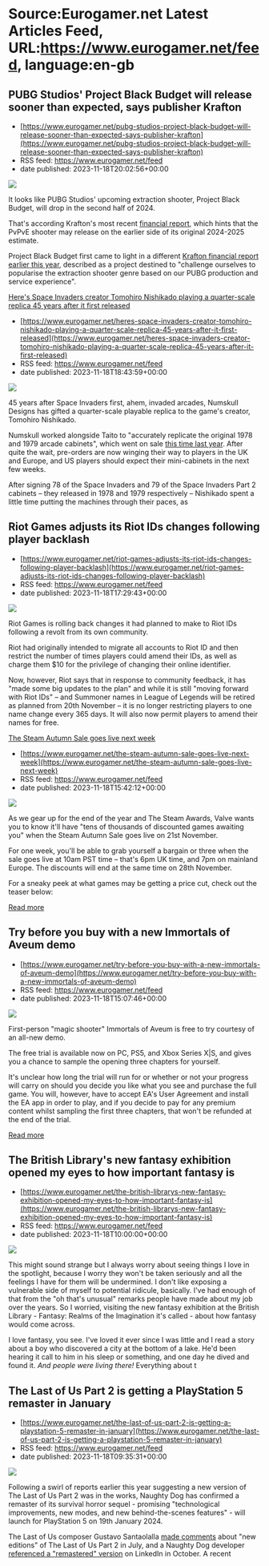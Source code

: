 # Source:Eurogamer.net Latest Articles Feed, URL:https://www.eurogamer.net/feed, language:en-gb

## PUBG Studios' Project Black Budget will release sooner than expected, says publisher Krafton
 - [https://www.eurogamer.net/pubg-studios-project-black-budget-will-release-sooner-than-expected-says-publisher-krafton](https://www.eurogamer.net/pubg-studios-project-black-budget-will-release-sooner-than-expected-says-publisher-krafton)
 - RSS feed: https://www.eurogamer.net/feed
 - date published: 2023-11-18T20:02:56+00:00

<img src="https://assetsio.reedpopcdn.com/Screenshot-2023-11-18-at-19.53.59.png?width=1920&amp;height=1920&amp;fit=bounds&amp;quality=80&amp;format=jpg&amp;auto=webp" /> <p>It looks like PUBG Studios' upcoming extraction shooter, Project Black Budget, will drop in the second half of 2024.
</p><p>That's according Krafton's most recent <a href="https://www.krafton.com/wp-content/uploads/2023/11/KRAFTON-3Q23-Investor-Relations_vF_ENG.pdf">financial report</a>, which hints that the PvPvE shooter may release on the earlier side of its original 2024-2025 estimate. 
</p><p>Project Black Budget first came to light in a different <a href="https://www.eurogamer.net/the-people-behind-pubg-plan-to-take-on-escape-from-tarkov-and-dmz-with-an-extraction-shooter-of-their-own">Krafton financial report earlier this year</a>, described as a project destined to "challenge ourselves to popularise the extraction shooter genre based on our PUBG production and service experience".
</p> <p><a href="https://w

## Here's Space Invaders creator Tomohiro Nishikado playing a quarter-scale replica 45 years after it first released
 - [https://www.eurogamer.net/heres-space-invaders-creator-tomohiro-nishikado-playing-a-quarter-scale-replica-45-years-after-it-first-released](https://www.eurogamer.net/heres-space-invaders-creator-tomohiro-nishikado-playing-a-quarter-scale-replica-45-years-after-it-first-released)
 - RSS feed: https://www.eurogamer.net/feed
 - date published: 2023-11-18T18:43:59+00:00

<img src="https://assetsio.reedpopcdn.com/unnamed1_pMh2B0x.jpeg?width=1920&amp;height=1920&amp;fit=bounds&amp;quality=80&amp;format=jpg&amp;auto=webp" /> <p>45 years after Space Invaders first, ahem, invaded arcades, Numskull Designs has gifted a quarter-scale playable replica to the game's creator, Tomohiro Nishikado.
</p><p>Numskull worked alongside Taito to "accurately replicate the original 1978 and 1979 arcade cabinets", which went on sale <a href="https://www.eurogamer.net/celebrate-space-invaders-upcoming-anniversary-with-these-playable-miniature-space-invader-cabinets">this time last year</a>. After quite the wait, pre-orders are now winging their way to players in the UK and Europe, and US players should expect their mini-cabinets in the next few weeks.
</p><p>After signing 78 of the Space Invaders and 79 of the Space Invaders Part 2 cabinets &ndash; they released in 1978 and 1979 respectively &ndash; Nishikado spent a little time putting the machines through their paces, as

## Riot Games adjusts its Riot IDs changes following player backlash
 - [https://www.eurogamer.net/riot-games-adjusts-its-riot-ids-changes-following-player-backlash](https://www.eurogamer.net/riot-games-adjusts-its-riot-ids-changes-following-player-backlash)
 - RSS feed: https://www.eurogamer.net/feed
 - date published: 2023-11-18T17:29:43+00:00

<img src="https://assetsio.reedpopcdn.com/F_J5dpgWEAACkXz.jpeg?width=1920&amp;height=1920&amp;fit=bounds&amp;quality=80&amp;format=jpg&amp;auto=webp" /> <p>Riot Games is rolling back changes it had planned to make to Riot IDs following a revolt from its own community.
</p><p>Riot had originally intended to migrate all accounts to Riot ID and then restrict the number of times players could amend their IDs, as well as charge them $10 for the privilege of changing their online identifier. 
</p><p>Now, however, Riot says that in response to community feedback, it has "made some big updates to the plan" and while it is still "moving forward with Riot IDs" &ndash; and Summoner names in League of Legends will be retired as planned from 20th November &ndash; it is no longer restricting players to one name change every 365 days. It will also now permit players to amend their names for free.
</p> <p><a href="https://www.eurogamer.net/riot-games-adjusts-its-riot-ids-changes-following-player-bac

## The Steam Autumn Sale goes live next week
 - [https://www.eurogamer.net/the-steam-autumn-sale-goes-live-next-week](https://www.eurogamer.net/the-steam-autumn-sale-goes-live-next-week)
 - RSS feed: https://www.eurogamer.net/feed
 - date published: 2023-11-18T15:42:12+00:00

<img src="https://assetsio.reedpopcdn.com/ar1oia.jpg?width=1920&amp;height=1920&amp;fit=bounds&amp;quality=80&amp;format=jpg&amp;auto=webp" /> <p>As we gear up for the end of the year and The Steam Awards, Valve wants you to know it'll have "tens of thousands of discounted games awaiting you" when the Steam Autumn Sale goes live on 21st November.
</p><p>For one week, you'll be able to grab yourself a bargain or three when the sale goes live at 10am PST time &ndash; that's 6pm UK time, and 7pm on mainland Europe. The discounts will end at the same time on 28th November.
</p><p>For a sneaky peek at what games may be getting a price cut, check out the teaser below:</p> <p><a href="https://www.eurogamer.net/the-steam-autumn-sale-goes-live-next-week">Read more</a></p>

## Try before you buy with a new Immortals of Aveum demo
 - [https://www.eurogamer.net/try-before-you-buy-with-a-new-immortals-of-aveum-demo](https://www.eurogamer.net/try-before-you-buy-with-a-new-immortals-of-aveum-demo)
 - RSS feed: https://www.eurogamer.net/feed
 - date published: 2023-11-18T15:07:46+00:00

<img src="https://assetsio.reedpopcdn.com/Immortals-of-Aveum-key-art.jpg?width=1920&amp;height=1920&amp;fit=bounds&amp;quality=80&amp;format=jpg&amp;auto=webp" /> <p>First-person "magic shooter" Immortals of Aveum is free to try courtesy of an all-new demo.
</p><p>The free trial is available now on PC, PS5, and Xbox Series X|S, and gives you a chance to sample the opening three chapters for yourself. 
</p><p>It's unclear how long the trial will run for or whether or not your progress will carry on should you decide you like what you see and purchase the full game. You will, however, have to accept EA's User Agreement and install the EA app in order to play, and if you decide to pay for any premium content whilst sampling the first three chapters, that won't be refunded at the end of the trial.
</p> <p><a href="https://www.eurogamer.net/try-before-you-buy-with-a-new-immortals-of-aveum-demo">Read more</a></p>

## The British Library's new fantasy exhibition opened my eyes to how important fantasy is
 - [https://www.eurogamer.net/the-british-librarys-new-fantasy-exhibition-opened-my-eyes-to-how-important-fantasy-is](https://www.eurogamer.net/the-british-librarys-new-fantasy-exhibition-opened-my-eyes-to-how-important-fantasy-is)
 - RSS feed: https://www.eurogamer.net/feed
 - date published: 2023-11-18T10:00:00+00:00

<img src="https://assetsio.reedpopcdn.com/fantasy_art_two.jpg?width=1920&amp;height=1920&amp;fit=bounds&amp;quality=80&amp;format=jpg&amp;auto=webp" /> <p>This might sound strange but I always worry about seeing things I love in the spotlight, because I worry they won't be taken seriously and all the feelings I have for them will be undermined. I don't like exposing a vulnerable side of myself to potential ridicule, basically. I've had enough of that from the "oh that's unusual" remarks people have made about my job over the years. So I worried, visiting the new fantasy exhibition at the British Library - Fantasy: Realms of the Imagination it's called - about how fantasy would come across.</p><p>I love fantasy, you see. I've loved it ever since I was little and I read a story about a boy who discovered a city at the bottom of a lake. He'd been hearing it call to him in his sleep or something, and one day he dived and found it. <em>And people were living there!</em> Everything about t

## The Last of Us Part 2 is getting a PlayStation 5 remaster in January
 - [https://www.eurogamer.net/the-last-of-us-part-2-is-getting-a-playstation-5-remaster-in-january](https://www.eurogamer.net/the-last-of-us-part-2-is-getting-a-playstation-5-remaster-in-january)
 - RSS feed: https://www.eurogamer.net/feed
 - date published: 2023-11-18T09:35:31+00:00

<img src="https://assetsio.reedpopcdn.com/the-last-of-us-part-2-screen-crop.jpg?width=1920&amp;height=1920&amp;fit=bounds&amp;quality=80&amp;format=jpg&amp;auto=webp" /> <p>
Following a swirl of reports earlier this year suggesting a new version of The Last of Us Part 2 was in the works, Naughty Dog has confirmed a remaster of its survival horror sequel - promising "technological improvements, new modes, and new behind-the-scenes features" - will launch for PlayStation 5 on 19th January 2024.
</p><p>
The Last of Us composer Gustavo Santaolalla <a href="https://www.eurogamer.net/the-last-of-us-part-2-composer-lets-slip-new-edition-is-in-the-pipeline">made comments</a> about "new editions" of The Last of Us Part 2 in July, and a Naughty Dog developer <a href="https://www.eurogamer.net/the-last-of-us-part-2-remastered-listed-on-naughty-dog-devs-linkedin">referenced a "remastered" version</a> on LinkedIn in October. A recent <a href="https://www.eurogamer.net/the-last-of-us-part-2-ps5-ve

